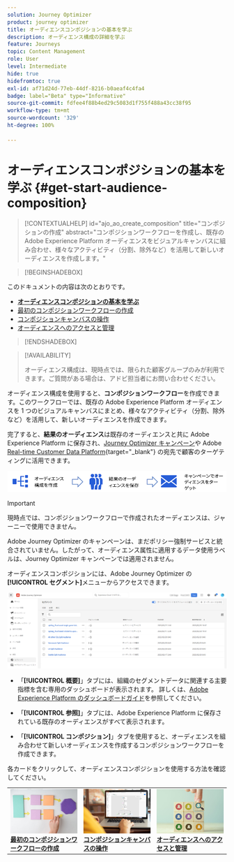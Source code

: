 ```yaml
---
solution: Journey Optimizer
product: journey optimizer
title: オーディエンスコンポジションの基本を学ぶ
description: オーディエンス構成の詳細を学ぶ
feature: Journeys
topic: Content Management
role: User
level: Intermediate
hide: true
hidefromtoc: true
exl-id: af71d24d-77eb-44df-8216-b0aeaf4c4fa4
badge: label="Beta" type="Informative"
source-git-commit: fdfee4f88b4ed29c5083d1f755f488a43cc38f95
workflow-type: tm+mt
source-wordcount: '329'
ht-degree: 100%

---
```


# オーディエンスコンポジションの基本を学ぶ {#get-start-audience-composition}

>[!CONTEXTUALHELP]
>id="ajo_ao_create_composition"
>title="コンポジションの作成"
>abstract="コンポジションワークフローを作成し、既存の Adobe Experience Platform オーディエンスをビジュアルキャンバスに組み合わせ、様々なアクティビティ（分割、除外など）を活用して新しいオーディエンスを作成します。"

>[!BEGINSHADEBOX]

このドキュメントの内容は次のとおりです。

* **[オーディエンスコンポジションの基本を学ぶ](get-started-audience-orchestration.md)**
* [最初のコンポジションワークフローの作成](create-compositions.md)
* [コンポジションキャンバスの操作](composition-canvas.md)
* [オーディエンスへのアクセスと管理](access-audiences.md)

>[!ENDSHADEBOX]

>[!AVAILABILITY]
>
>オーディエンス構成は、現時点では、限られた顧客グループのみが利用できます。ご質問がある場合は、アドビ担当者にお問い合わせください。

オーディエンス構成を使用すると、**コンポジションワークフロー**&#x200B;を作成できます。このワークフローでは、既存の Adobe Experience Platform オーディエンスを 1 つのビジュアルキャンバスにまとめ、様々なアクティビティ（分割、除外など）を活用して、新しいオーディエンスを作成できます。

完了すると、**結果のオーディエンス**&#x200B;は既存のオーディエンスと共に Adobe Experience Platform に保存され、[Journey Optimizer キャンペーン](../campaigns/get-started-with-campaigns.md)や Adobe [Real-time Customer Data Platform](https://experienceleague.adobe.com/docs/experience-platform/destinations/home.html?lang=ja){target="_blank"} の宛先で顧客のターゲティングに活用できます。

![](assets/audiences-process.png)

>[!IMPORTANT]
>
>現時点では、コンポジションワークフローで作成されたオーディエンスは、ジャーニーで使用できません。
>
>Adobe Journey Optimizer のキャンペーンは、まだポリシー強制サービスと統合されていません。したがって、オーディエンス属性に適用するデータ使用ラベルは、Journey Optimizer キャンペーンでは適用されません。

オーディエンスコンポジションには、Adobe Journey Optimizer の&#x200B;**[!UICONTROL セグメント]**&#x200B;メニューからアクセスできます。

![](assets/audiences-browse.png)

* 「**[!UICONTROL 概要]**」タブには、組織のセグメントデータに関連する主要指標を含む専用のダッシュボードが表示されます。 詳しくは、[Adobe Experience Platform のダッシュボードガイド](https://experienceleague.adobe.com/docs/experience-platform/dashboards/guides/segments.html?lang=ja)を参照してください。

* 「**[!UICONTROL 参照]**」タブには、Adobe Experience Platform に保存されている既存のオーディエンスがすべて表示されます。

* 「**[!UICONTROL コンポジション]**」タブを使用すると、オーディエンスを組み合わせて新しいオーディエンスを作成するコンポジションワークフローを作成できます。

各カードをクリックして、オーディエンスコンポジションを使用する方法を確認してください。

<table style="table-layout:fixed"><tr style="border: 0;">
<td><a href="create-compositions.md"><img alt="コンポジションワークフローの作成" src="../assets/do-not-localize/ao-workflows.jpg"></a>
<div><a href="create-compositions.md"><strong>最初のコンポジションワークフローの作成</strong></a></div></td>
<td><a href="composition-canvas.md"><img alt="コンポジションキャンバスの操作" src="../assets/do-not-localize/ao-canvas.jpg"></a>
<div><a href="composition-canvas.md"><strong>コンポジションキャンバスの操作</strong></a></div></td>
<td><a href="access-audiences.md"><img alt="オーディエンスへのアクセスと管理" src="../assets/do-not-localize/ao-audiences.jpeg"></a>
<div><a href="access-audiences.md"><strong>オーディエンスへのアクセスと管理</strong></a></div></td>
</tr></table>
